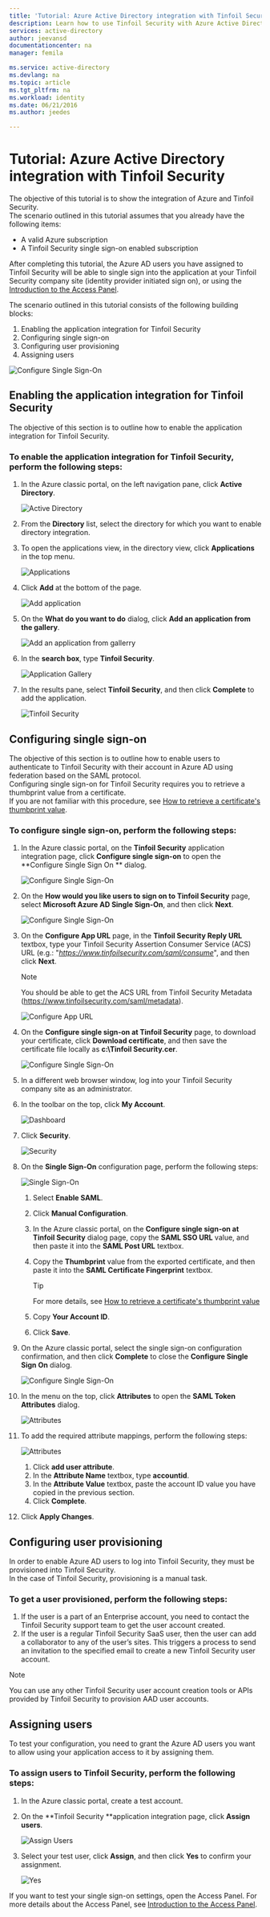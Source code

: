 ```yaml
---
title: 'Tutorial: Azure Active Directory integration with Tinfoil Security | Microsoft Azure'
description: Learn how to use Tinfoil Security with Azure Active Directory to enable single sign-on, automated provisioning, and more!.
services: active-directory
author: jeevansd
documentationcenter: na
manager: femila

ms.service: active-directory
ms.devlang: na
ms.topic: article
ms.tgt_pltfrm: na
ms.workload: identity
ms.date: 06/21/2016
ms.author: jeedes

---
```

# Tutorial: Azure Active Directory integration with Tinfoil Security
The objective of this tutorial is to show the integration of Azure and Tinfoil Security.  
The scenario outlined in this tutorial assumes that you already have the following items:

* A valid Azure subscription
* A Tinfoil Security single sign-on enabled subscription

After completing this tutorial, the Azure AD users you have assigned to Tinfoil Security will be able to single sign into the application at your Tinfoil Security company site (identity provider initiated sign on), or using the [Introduction to the Access Panel](active-directory-saas-access-panel-introduction.md).

The scenario outlined in this tutorial consists of the following building blocks:

1. Enabling the application integration for Tinfoil Security
2. Configuring single sign-on
3. Configuring user provisioning
4. Assigning users

![Configure Single Sign-On](./media/active-directory-saas-tinfoil-security-tutorial/IC798965.png "Configure Single Sign-On")

## Enabling the application integration for Tinfoil Security
The objective of this section is to outline how to enable the application integration for Tinfoil Security.

### To enable the application integration for Tinfoil Security, perform the following steps:
1. In the Azure classic portal, on the left navigation pane, click **Active Directory**.
   
   ![Active Directory](./media/active-directory-saas-tinfoil-security-tutorial/IC700993.png "Active Directory")
2. From the **Directory** list, select the directory for which you want to enable directory integration.
3. To open the applications view, in the directory view, click **Applications** in the top menu.
   
   ![Applications](./media/active-directory-saas-tinfoil-security-tutorial/IC700994.png "Applications")
4. Click **Add** at the bottom of the page.
   
   ![Add application](./media/active-directory-saas-tinfoil-security-tutorial/IC749321.png "Add application")
5. On the **What do you want to do** dialog, click **Add an application from the gallery**.
   
   ![Add an application from gallerry](./media/active-directory-saas-tinfoil-security-tutorial/IC749322.png "Add an application from gallerry")
6. In the **search box**, type **Tinfoil Security**.
   
   ![Application Gallery](./media/active-directory-saas-tinfoil-security-tutorial/IC798966.png "Application Gallery")
7. In the results pane, select **Tinfoil Security**, and then click **Complete** to add the application.
   
   ![Tinfoil Security](./media/active-directory-saas-tinfoil-security-tutorial/IC802771.png "Tinfoil Security")

## Configuring single sign-on
The objective of this section is to outline how to enable users to authenticate to Tinfoil Security with their account in Azure AD using federation based on the SAML protocol.  
Configuring single sign-on for Tinfoil Security requires you to retrieve a thumbprint value from a certificate.  
If you are not familiar with this procedure, see [How to retrieve a certificate's thumbprint value](http://youtu.be/YKQF266SAxI).

### To configure single sign-on, perform the following steps:
1. In the Azure classic portal, on the **Tinfoil Security** application integration page, click **Configure single sign-on** to open the **Configure Single Sign On ** dialog.
   
   ![Configure Single Sign-On](./media/active-directory-saas-tinfoil-security-tutorial/IC798967.png "Configure Single Sign-On")
2. On the **How would you like users to sign on to Tinfoil Security** page, select **Microsoft Azure AD Single Sign-On**, and then click **Next**.
   
   ![Configure Single Sign-On](./media/active-directory-saas-tinfoil-security-tutorial/IC798968.png "Configure Single Sign-On")
3. On the **Configure App URL** page, in the **Tinfoil Security Reply URL** textbox, type your Tinfoil Security Assertion Consumer Service (ACS) URL (e.g.: "*https://www.tinfoilsecurity.com/saml/consume*", and then click **Next**.
   
   > [!NOTE]
   > You should be able to get the ACS URL from Tinfoil Security Metadata (https://www.tinfoilsecurity.com/saml/metadata).
   > 
   > 
   
   ![Configure App URL](./media/active-directory-saas-tinfoil-security-tutorial/IC798969.png "Configure App URL")
4. On the **Configure single sign-on at Tinfoil Security** page, to download your certificate, click **Download certificate**, and then save the certificate file locally as **c:\\Tinfoil Security.cer**.
   
   ![Configure Single Sign-On](./media/active-directory-saas-tinfoil-security-tutorial/IC798970.png "Configure Single Sign-On")
5. In a different web browser window, log into your Tinfoil Security company site as an administrator.
6. In the toolbar on the top, click **My Account**.
   
   ![Dashboard](./media/active-directory-saas-tinfoil-security-tutorial/IC798971.png "Dashboard")
7. Click **Security**.
   
   ![Security](./media/active-directory-saas-tinfoil-security-tutorial/IC798972.png "Security")
8. On the **Single Sign-On** configuration page, perform the following steps:
   
   ![Single Sign-On](./media/active-directory-saas-tinfoil-security-tutorial/IC798973.png "Single Sign-On")
   
   1. Select **Enable SAML**.
   2. Click **Manual Configuration**.
   3. In the Azure classic portal, on the **Configure single sign-on at Tinfoil Security** dialog page, copy the **SAML SSO URL** value, and then paste it into the **SAML Post URL** textbox.
   4. Copy the **Thumbprint** value from the exported certificate, and then paste it into the **SAML Certificate Fingerprint** textbox.  
      
      > [!TIP]
      > For more details, see [How to retrieve a certificate's thumbprint value](http://youtu.be/YKQF266SAxI)
      > 
   5. Copy **Your Account ID**.
   6. Click **Save**.
9. On the Azure classic portal, select the single sign-on configuration confirmation, and then click **Complete** to close the **Configure Single Sign On** dialog.
   
   ![Configure Single Sign-On](./media/active-directory-saas-tinfoil-security-tutorial/IC798974.png "Configure Single Sign-On")
10. In the menu on the top, click **Attributes** to open the **SAML Token Attributes** dialog.
    
    ![Attributes](./media/active-directory-saas-tinfoil-security-tutorial/IC795920.png "Attributes")
11. To add the required attribute mappings, perform the following steps:
    
    ![Attributes](./media/active-directory-saas-tinfoil-security-tutorial/IC798975.png "Attributes")
    
    1. Click **add user attribute**.
    2. In the **Attribute Name** textbox, type **accountid**.
    3. In the **Attribute Value** textbox, paste the account ID value you have copied in the previous section.
    4. Click **Complete**.
12. Click **Apply Changes**.

## Configuring user provisioning
In order to enable Azure AD users to log into Tinfoil Security, they must be provisioned into Tinfoil Security.  
In the case of Tinfoil Security, provisioning is a manual task.

### To get a user provisioned, perform the following steps:
1. If the user is a part of an Enterprise account, you need to contact the Tinfoil Security support team to get the user account created.
2. If the user is a regular Tinfoil Security SaaS user, then the user can add a collaborator to any of the user’s sites. This triggers a process to send an invitation to the specified email to create a new Tinfoil Security user account.

> [!NOTE]
> You can use any other Tinfoil Security user account creation tools or APIs provided by Tinfoil Security to provision AAD user accounts.
> 
> 

## Assigning users
To test your configuration, you need to grant the Azure AD users you want to allow using your application access to it by assigning them.

### To assign users to Tinfoil Security, perform the following steps:
1. In the Azure classic portal, create a test account.
2. On the **Tinfoil Security **application integration page, click **Assign users**.
   
   ![Assign Users](./media/active-directory-saas-tinfoil-security-tutorial/IC798976.png "Assign Users")
3. Select your test user, click **Assign**, and then click **Yes** to confirm your assignment.
   
   ![Yes](./media/active-directory-saas-tinfoil-security-tutorial/IC767830.png "Yes")

If you want to test your single sign-on settings, open the Access Panel. For more details about the Access Panel, see [Introduction to the Access Panel](active-directory-saas-access-panel-introduction.md).

